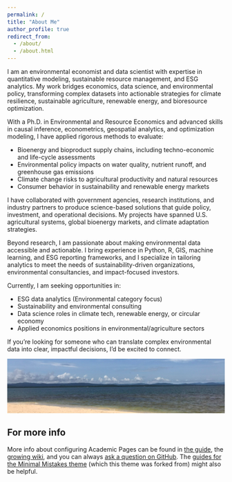 ```yaml
---
permalink: /
title: "About Me"
author_profile: true
redirect_from: 
  - /about/
  - /about.html
---
```


I am an environmental economist and data scientist with expertise in quantitative modeling, sustainable resource management, and ESG analytics. My work bridges economics, data science, and environmental policy, transforming complex datasets into actionable strategies for climate resilience, sustainable agriculture, renewable energy, and bioresource optimization.

With a Ph.D. in Environmental and Resource Economics and advanced skills in causal inference, econometrics, geospatial analytics, and optimization modeling, I have applied rigorous methods to evaluate:
* Bioenergy and bioproduct supply chains, including techno-economic and life-cycle assessments
* Environmental policy impacts on water quality, nutrient runoff, and greenhouse gas emissions
* Climate change risks to agricultural productivity and natural resources
* Consumer behavior in sustainability and renewable energy markets

I have collaborated with government agencies, research institutions, and industry partners to produce science-based solutions that guide policy, investment, and operational decisions. My projects have spanned U.S. agricultural systems, global bioenergy markets, and climate adaptation strategies.

Beyond research, I am passionate about making environmental data accessible and actionable. I bring experience in Python, R, GIS, machine learning, and ESG reporting frameworks, and I specialize in tailoring analytics to meet the needs of sustainability-driven organizations, environmental consultancies, and impact-focused investors.

Currently, I am seeking opportunities in:
* ESG data analytics (Environmental category focus)
* Sustainability and environmental consulting
* Data science roles in climate tech, renewable energy, or circular economy
* Applied economics positions in environmental/agriculture sectors

If you’re looking for someone who can translate complex environmental data into clear, impactful decisions, I’d be excited to connect.

![Testing image](/images/San-Blas.jpeg)

For more info
------
More info about configuring Academic Pages can be found in [the guide](https://academicpages.github.io/markdown/), the [growing wiki](https://github.com/academicpages/academicpages.github.io/wiki), and you can always [ask a question on GitHub](https://github.com/academicpages/academicpages.github.io/discussions). The [guides for the Minimal Mistakes theme](https://mmistakes.github.io/minimal-mistakes/docs/configuration/) (which this theme was forked from) might also be helpful.
